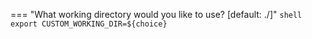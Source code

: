=== "What working directory would you like to use? [default: ./]"
    ```shell
    export CUSTOM_WORKING_DIR=${choice}
    ```
